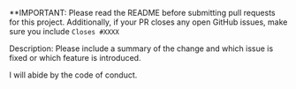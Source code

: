 **IMPORTANT: Please read the README before submitting pull requests for this project. Additionally, if your PR closes any open GitHub issues, make sure you include `Closes #XXXX`

Description:
Please include a summary of the change and which issue is fixed or which feature is introduced.

I will abide by the code of conduct.
